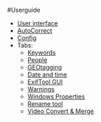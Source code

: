 #Userguide

- [User interface](userinterface)
- [AutoCorrect](autocorrect)
- [Config](config)
- Tabs:
  - [Keywords](keywords)
  - [People](people)
  - [GEOtagging](map)
  - [Date and time](date)
  - [ExifTool GUI](exiftool)
  - [Warnings](warnings)
  - [Windows Properties](properties)
  - [Rename tool](renametool)
  - [Video Convert & Merge](convert-and-merge)
